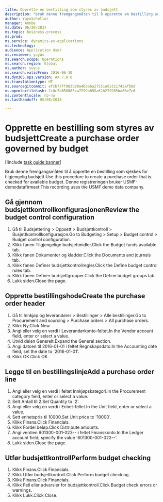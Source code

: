 ```yaml
--- 
title: Opprette en bestilling som styres av budsjett
description: "Bruk denne fremgangsmåten til å opprette en bestilling som sjekkes for tilgjengelig budsjett."
author: YuyuScheller
manager: AnnBe
ms.date: 06/20/2017
ms.topic: business-process
ms.prod: 
ms.service: dynamics-ax-applications
ms.technology: 
audience: Application User
ms.reviewer: yuyus
ms.search.scope: Operations
ms.search.region: Global
ms.author: yuyus
ms.search.validFrom: 2016-06-30
ms.dyn365.ops.version: AX 7.0.0
ms.translationtype: HT
ms.sourcegitcommit: efcb77ff883b29a4bbaba27551e02311742afbbd
ms.openlocfilehash: 2c0c7b058885ca7299b858a62b279985ba66e7c6
ms.contentlocale: nb-no
ms.lasthandoff: 05/08/2018

---
```

# <a name="create-a-purchase-order-governed-by-budget"></a><span data-ttu-id="49dbc-103">Opprette en bestilling som styres av budsjett</span><span class="sxs-lookup"><span data-stu-id="49dbc-103">Create a purchase order governed by budget</span></span>

[!include [task guide banner](../../includes/task-guide-banner.md)]

<span data-ttu-id="49dbc-104">Bruk denne fremgangsmåten til å opprette en bestilling som sjekkes for tilgjengelig budsjett.</span><span class="sxs-lookup"><span data-stu-id="49dbc-104">Use this procedure to create a purchase order that is checked for available budget.</span></span> <span data-ttu-id="49dbc-105">Denne registreringen bruker USMF-demodatafirmaet.</span><span class="sxs-lookup"><span data-stu-id="49dbc-105">This recording uses the USMF demo data company.</span></span>


## <a name="review-the-budget-control-configuration"></a><span data-ttu-id="49dbc-106">Gå gjennom budsjettkontrollkonfigurasjonen</span><span class="sxs-lookup"><span data-stu-id="49dbc-106">Review the budget control configuration</span></span>
1. <span data-ttu-id="49dbc-107">Gå til Budsjettering > Oppsett > Budsjettkontroll > Busjettkontrollkonfigurasjon.</span><span class="sxs-lookup"><span data-stu-id="49dbc-107">Go to Budgeting > Setup > Budget control > Budget control configuration.</span></span>
2. <span data-ttu-id="49dbc-108">Klikk fanen Tilgjengelige budsjettmidler.</span><span class="sxs-lookup"><span data-stu-id="49dbc-108">Click the Budget funds available tab.</span></span>
3. <span data-ttu-id="49dbc-109">Klikk fanen Dokumenter og kladder.</span><span class="sxs-lookup"><span data-stu-id="49dbc-109">Click the Documents and journals tab.</span></span>
4. <span data-ttu-id="49dbc-110">Klikk fanen Definer budsjettkontrollregler.</span><span class="sxs-lookup"><span data-stu-id="49dbc-110">Click the Define budget control rules tab.</span></span>
5. <span data-ttu-id="49dbc-111">Klikk fanen Definer budsjettgrupper.</span><span class="sxs-lookup"><span data-stu-id="49dbc-111">Click the Define budget groups tab.</span></span>
6. <span data-ttu-id="49dbc-112">Lukk siden.</span><span class="sxs-lookup"><span data-stu-id="49dbc-112">Close the page.</span></span>

## <a name="create-the-purchase-order-header"></a><span data-ttu-id="49dbc-113">Opprette bestillingshode</span><span class="sxs-lookup"><span data-stu-id="49dbc-113">Create the purchase order header</span></span>
1. <span data-ttu-id="49dbc-114">Gå til Innkjøp og leverandører > Bestillinger > Alle bestillinger.</span><span class="sxs-lookup"><span data-stu-id="49dbc-114">Go to Procurement and sourcing > Purchase orders > All purchase orders.</span></span>
2. <span data-ttu-id="49dbc-115">Klikk Ny.</span><span class="sxs-lookup"><span data-stu-id="49dbc-115">Click New.</span></span>
3. <span data-ttu-id="49dbc-116">Angi eller velg en verdi i Leverandørkonto-feltet.</span><span class="sxs-lookup"><span data-stu-id="49dbc-116">In the Vendor account field, enter or select a value.</span></span>
4. <span data-ttu-id="49dbc-117">Utvid delen Generelt.</span><span class="sxs-lookup"><span data-stu-id="49dbc-117">Expand the General section.</span></span>
5. <span data-ttu-id="49dbc-118">Angi datoen til 2016-01-01 i feltet Regnskapsdato.</span><span class="sxs-lookup"><span data-stu-id="49dbc-118">In the Accounting date field, set the date to '2016-01-01'.</span></span>
6. <span data-ttu-id="49dbc-119">Klikk OK.</span><span class="sxs-lookup"><span data-stu-id="49dbc-119">Click OK.</span></span>

## <a name="add-a-purchase-order-line"></a><span data-ttu-id="49dbc-120">Legge til en bestillingslinje</span><span class="sxs-lookup"><span data-stu-id="49dbc-120">Add a purchase order line</span></span>
1. <span data-ttu-id="49dbc-121">Angi eller velg en verdi i feltet Innkjøpskategori.</span><span class="sxs-lookup"><span data-stu-id="49dbc-121">In the Procurement category field, enter or select a value.</span></span>
2. <span data-ttu-id="49dbc-122">Sett Antall til 2.</span><span class="sxs-lookup"><span data-stu-id="49dbc-122">Set Quantity to '2'.</span></span>
3. <span data-ttu-id="49dbc-123">Angi eller velg en verdi i Enhet-feltet.</span><span class="sxs-lookup"><span data-stu-id="49dbc-123">In the Unit field, enter or select a value.</span></span>
4. <span data-ttu-id="49dbc-124">Sett enhetspris til 10000.</span><span class="sxs-lookup"><span data-stu-id="49dbc-124">Set Unit price to '10000'.</span></span>
5. <span data-ttu-id="49dbc-125">Klikk Finans.</span><span class="sxs-lookup"><span data-stu-id="49dbc-125">Click Financials.</span></span>
6. <span data-ttu-id="49dbc-126">Klikk Fordel beløp.</span><span class="sxs-lookup"><span data-stu-id="49dbc-126">Click Distribute amounts.</span></span>
7. <span data-ttu-id="49dbc-127">Angi verdien 601300-001-023-- i feltet Finanskonto.</span><span class="sxs-lookup"><span data-stu-id="49dbc-127">In the Ledger account field, specify the value '601300-001-023--'.</span></span>
8. <span data-ttu-id="49dbc-128">Lukk siden.</span><span class="sxs-lookup"><span data-stu-id="49dbc-128">Close the page.</span></span>

## <a name="perform-budget-checking"></a><span data-ttu-id="49dbc-129">Utfør budsjettkontroll</span><span class="sxs-lookup"><span data-stu-id="49dbc-129">Perform budget checking</span></span>
1. <span data-ttu-id="49dbc-130">Klikk Finans.</span><span class="sxs-lookup"><span data-stu-id="49dbc-130">Click Financials.</span></span>
2. <span data-ttu-id="49dbc-131">Klikk Utfør budsjettkontroll.</span><span class="sxs-lookup"><span data-stu-id="49dbc-131">Click Perform budget checking.</span></span>
3. <span data-ttu-id="49dbc-132">Klikk Finans.</span><span class="sxs-lookup"><span data-stu-id="49dbc-132">Click Financials.</span></span>
4. <span data-ttu-id="49dbc-133">Klikk Feil eller advarsler for budsjettkontroll.</span><span class="sxs-lookup"><span data-stu-id="49dbc-133">Click Budget check errors or warnings.</span></span>
5. <span data-ttu-id="49dbc-134">Klikk Lukk.</span><span class="sxs-lookup"><span data-stu-id="49dbc-134">Click Close.</span></span>


